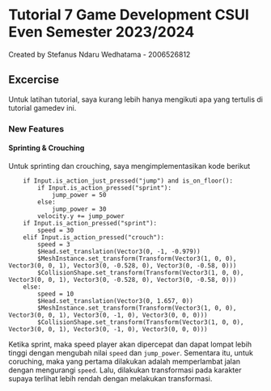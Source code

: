 # Tutorial 7 Game Development CSUI Even Semester 2023/2024
Created by Stefanus Ndaru Wedhatama - 2006526812

## Excercise
Untuk latihan tutorial, saya kurang lebih hanya mengikuti apa yang tertulis di tutorial gamedev ini.

### New Features
#### Sprinting & Crouching
Untuk sprinting dan crouching, saya mengimplementasikan kode berikut
```
	if Input.is_action_just_pressed("jump") and is_on_floor():
		if Input.is_action_pressed("sprint"):
			jump_power = 50
		else:
			jump_power = 30
		velocity.y += jump_power
	if Input.is_action_pressed("sprint"):
		speed = 30
	elif Input.is_action_pressed("crouch"):
		speed = 3
		$Head.set_translation(Vector3(0, -1, -0.979))
		$MeshInstance.set_transform(Transform(Vector3(1, 0, 0), Vector3(0, 0, 1), Vector3(0, -0.528, 0), Vector3(0, -0.58, 0)))
		$CollisionShape.set_transform(Transform(Vector3(1, 0, 0), Vector3(0, 0, 1), Vector3(0, -0.528, 0), Vector3(0, -0.58, 0)))
	else:
		speed = 10
		$Head.set_translation(Vector3(0, 1.657, 0))
		$MeshInstance.set_transform(Transform(Vector3(1, 0, 0), Vector3(0, 0, 1), Vector3(0, -1, 0), Vector3(0, 0, 0)))
		$CollisionShape.set_transform(Transform(Vector3(1, 0, 0), Vector3(0, 0, 1), Vector3(0, -1, 0), Vector3(0, 0, 0)))
```

Ketika sprint, maka speed player akan dipercepat dan dapat lompat lebih tinggi dengan mengubah nilai `speed` dan `jump_power`.
Sementara itu, untuk coruching, maka yang pertama dilakukan adalah memperlambat jalan dengan mengurangi `speed`. Lalu, dilakukan transformasi pada karakter supaya terlihat lebih rendah dengan melakukan transformasi.